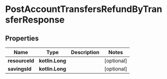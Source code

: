 
# PostAccountTransfersRefundByTransferResponse

## Properties
| Name | Type | Description | Notes |
| ------------ | ------------- | ------------- | ------------- |
| **resourceId** | **kotlin.Long** |  |  [optional] |
| **savingsId** | **kotlin.Long** |  |  [optional] |



